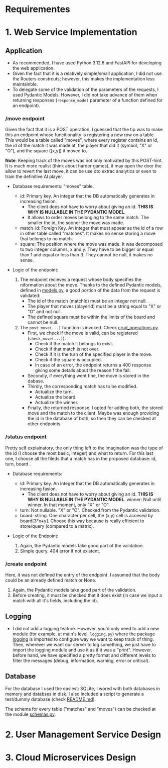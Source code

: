 # Requirementes

# 1. Web Service Implementation

## Application
- As recommended, I have used Python 3.12.6 and FastAPI for developing the web application. 
- Given the fact that it is a relatively simple/small application, I did not use the Routers constrcuts; however, this makes the implementation less maintainble.
- To delegate some of the validation of the parameters of the requests, I used Pydantic Models. However, I did not take advance of them when returning responses (`response_model` parameter of a function defined for an endpoint).

### /move endpoint
Given the fact that it is a POST operation, I guessed that the tip was to make this an endpoint whose funcitionality is registering a new row on a table. This would be a table called "moves", where every register contains an id, the id of the match it was made at, the player that did it (symbol, "X" or "O"), and the square ([x,y]) it moved to.

**Note**: Keeping track of the moves was not only motivated by this POST-hint. It is much more realist (think about harder games), it may open the door the allow to revert the last move, it can be use dto extrac analytics or even to train the definitive AI player.

- Database requirements: "moves" table.
    - id: Primary key. An integer that the DB automatically generates in increasing fasion. 
        - The client does not have to worry about giving an id. **THIS IS WHY IS NULLABLE IN THE PYDANTIC MODEL**.
        - It allows to order moves belonging to the same match. The smaller the id, the sooner the move was made.
    - match_id: Foreign Key. An integer that must appear as the id of a row in other table called "matches". It makes no sense storing a move that belongs to no match.
    - square: The position where the move was made. It was decomposed to two integer columns, x and y. They have to be bigger or equal than 1 and equal or less than 3. They cannot be null, it makes no sense.

- Logic of the endpoint:
    1. The endpoint recieves a request whose body specifies the niformation about the move. Thanks to the defined Pydantic models, defined in [models.py](../src/models.py), a good portion of the data from the request is validated:
        - The id of the match (matchId) must be an integer not null.
        - The player that moves (playerId) must be a string equal to "X" or "O" and not null.
        - The defined square must be within the limits of the board and cannot be null.
    2. The `post_move(...)` function is invoked. Check [crud_operations.py](../src/crud_operations.py).
        - First, we check if the move is valid, can be registered (`check_move(...)`):
            - Check if the match it belongs to exist.
            - Check if that match is not over.
            - Check if it is the turn of the specified player in the move.
            - Check if the square is occupied.
            - In case of an error, the endpoint returns a 400 response giving some details about the reason f the fail.
        - Secondly, if everything went fine, the move is stored in the dabase.
        - Thirdly, the corresponding match has to be modified.
            - Actualize the turn.
            - Actualize the board.
            - Actualize the winner. 
        - Finally, the returned response. I opted for adding both, the stored move and the match to the client. Maybe was enough providing the id in the database of both, so then they can be checked at other endpoints.
    
### /status endpoint
Pretty self explainatory, the only thing left to the imagination was the type of the id (I choose the most basic, integer) and what to return. For this last one, I choose all the fileds that a match has in the proposed database: id, turn, board .

- Database requirements:
    - id: Primary key. An integer that the DB automatically generates in increasing fasion. 
        - The client does not have to worry about giving an id. **THIS IS WHY IS NULLABLE IN THE PYDANTIC MODEL**.
    winner: Null until winner. In that moment, only "X" or "O".
    - turn: Not nullable. "X" or "O". Checked from the Pydantic validation.
    - board: string. One character per cell, the (x,y) cell is accesed by board[3*x+y]. Choose this way because is really efficient to store/query (compared to a matrix).

- Logic of the Endpoint: 
    1. Again, the Pydantic models take good part of the validation.
    2. Simple query. 404 error if not existent.

### /create endpoint
Here, it was not defined the entry of the endpoint. I assumed that the body could be an already defined match or None.
1. Again, the Pydantic models take good part of the validation.
2. Before creating, it must be checked that it does exist (in case we input a match with all it's fields, including the id).
## Logging
- I did not add a logging feature. However, you'd only need to add a new module (for example, at main's level, `logging.py`) where the package [logging](https://docs.python.org/3/library/logging.html) is imported to configure way we want to keep track of thing. Then, wherever we want our server to log something, we just have to import the logging module and use it as if it was a "print". However, before hand, we have specified a pretty format and different levels to filter the messages (debug, information, warning, error or critical).

## Database

For the database I used the easiest: SQLite, I wored with both databases in memory and databses in disk. I also included a script to generate a test/dummy database (check [README.md](../README.md)).

The schema for every table ("matches" and "moves") can be checked at the module [schemas.py](../src/database/schemas.py).

# 2. User Management Service Design

# 3. Cloud Microservices Design
